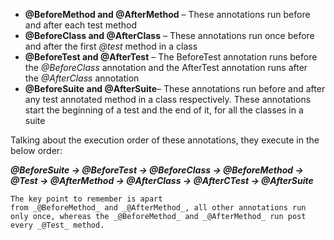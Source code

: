 -   **@BeforeMethod and @AfterMethod** – These annotations run before and after each test method
-   **@BeforeClass and @AfterClass** – These annotations run once before and after the first _@test_ method in a class
-   **@BeforeTest and @AfterTest** – The BeforeTest annotation runs before the _@BeforeClass_ annotation and the AfterTest annotation runs after the _@AfterClass_ annotation
-   **@BeforeSuite and @AfterSuite**– These annotations run before and after any test annotated method in a class respectively. These annotations start the beginning of a test and the end of it, for all the classes in a suite

Talking about the execution order of these annotations, they execute in the below order:

**_@BeforeSuite -> @BeforeTest -> @BeforeClass -> @BeforeMethod -> @Test -> @AfterMethod -> @AfterClass -> @AfterCTest -> @AfterSuite_**

```ad-info
The key point to remember is apart from _@BeforeMethod_ and _@AfterMethod_, all other annotations run only once, whereas the _@BeforeMethod_ and _@AfterMethod_ run post every _@Test_ method.
```